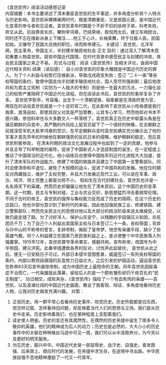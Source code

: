 《袁世凯传》阅读活动感想记录    
内容摘要：本书主要讲述了清末重臣袁世凯的生平事迹，并多角度分析其个人特点与历史影响。袁世凯纵横捭阖两时代，既是清朝重臣，又是民国元首，是中国近代化变革的参与者和见证者。袁世凯青年时期是个不折不扣的纨绔子弟，科考失败，弃文从武。后投靠吴长庆，攀附李鸿章，巴结荣禄，取悦西太后，建立军阀统治，同时还不忘在维新派身上下赌注……他工于心计，长袖善舞，终于位极人臣。民国初始，又攘夺了民国大总统的职位，进而称帝建元。
关键词：袁世凯，北洋军阀，民主革命，帝国主义，半封建半殖民地社会
                           正文
目的：通过深入了解清末民初重要人物袁世凯，窥视中国近代国情，在时代背景中感受民主与封建的冲突，体会民主国家之来之不易。
形式与过程：阅读《袁世凯传》及相关评论，查阅中国近代相关资料
结果（读后感）：
自小对袁世凯的印象大概就是中国近代历史的罪人。为了个人利益与权势打压维新派，导致戊戌政变失败；签订 “二十一条”等丧权辱国的条约，致使中国走向半封建半殖民地社会，国人受尽列强剥削；最后他改共和为君主立宪制（实则为一人独大的专制）则是他一生最大的污点，一力强化自己的权势严重阻碍了中国近代化进程。但在阅读此书后，袁世凯的形象却复杂了许多。
袁世凯字慰亭，号容庵，出生于一个清朝望族，祖辈都是在清政府里为官，用现在的话说袁世凯就是一个十足的官二代，在此影响下袁世凯从小性格便是我行我素，放荡自如，即使其叔父对其是严加管教，让其专心学习，然而他却对书本不感兴趣，参加科举也与大多数文人一样落榜了。袁世凯真正在历史中崭露头角是在镇压朝鲜的兵变中，其严酷的作风给上层官员留下了一个很好的映像，在去朝鲜之前就深受军机大臣李鸿章的赏识，在平定朝鲜兵变时袁世凯确实充分展示出了他的军事才首先早年的时候他在朝鲜强势的反抗日本的侵略，维护朝鲜的稳定。而后袁世凯积极参政， 在清末时期的政治文化发展过程中也起到了一定的贡献，他参与并且主导了科举制度的废除，促进了中国新式人才选拔制度的诞生，在一定程度上推动了中国政治的近代化。他小站练兵也使得中国陆军的近代化进程大大加速，提升了清末军队的作战能力，修建了中国的铁路并且建立了中国第一支警察部队。同时迫使清帝和平退位，避免了大规模的战斗，促进了中国共和的发展。他在位时期反对西藏独立，维护了主权完整，并且大力发展近现代工业。可以说在军事、政治、经济、领土完整上都是功劳不小。
假如生在古代封建社会，袁世凯也许是一名名扬天下的枭雄。然而历史却偏偏让他生在了清末民初，这个中国历史的变革期。这一时期，民主与专制对碰，工业与农业交织，新思想猛烈冲击着纲常伦理。不同于古时的帝王，袁世凯的强悍与集权能力反而成了历史的阻碍。在这个历史的岔路口，他也许部分意识到了新时代的来临，因此他加强民族工业、修建铁路、建立警察部队；然而完全民主化的思想对他以及大部分的统治阶级来说太难接受，以致仍是走错了路。为了讨好洋人、保护山东安宁，以残酷的手段镇压义和团，杀死团员千万；为了自己个人利益出卖国家主权与日本签订二十一条，丧权辱国；背弃与孙中山的不称帝的誓言，复辟帝制，做起了皇帝梦。他空有枭雄手段，缺少了些英雄气概，将个人利益建立在国家乃至民族利益之上，差点使整个中华民族落入列强魔掌。1915年12年，袁世凯篡夺革命果实，推翻共和，宣布称帝，改国号为中华帝国，建元洪宪。此番举措遭致各界的反对，讨伐声此起彼伏， 袁世凯从此之后，便无一日安稳日子可过，外部日本侵华意图愈甚，威逼签订一系列丧权辱国的条约，内部以蔡锷段祺瑞的反袁势力日益壮大，之后引发的护国运动，逼迫袁世凯在称帝83天后宣布废除帝制，成为中国历史上最短命的王朝。同年袁世凯因尿毒症不治而亡。一代枭雄就此落幕，留给后人的是一个颇有雏形却仍千疮百孔的“民主制度”。
功过相交，成败夹杂，《袁世凯传》描绘了一个有血有肉的枭雄——袁世凯，以及波澜壮阔的中国近代史画面，教会了我客观、辩证、多角度地看待历史人物，让我对历史越发充满兴趣。
对策：
1.	正视历史。用一颗平常心去看待历史事件、欣赏历史。历史所载都是旧东西，但怎样记载、怎样看待旧问题，却反映着当代人们的思想与立场。我们是从历史中走来。历史影响着我们，也在某种程度上支配着我们。
2.	读史使人明鉴。历史的变迁有其偶然性，在偶然的历史夹缝中诞生了雨多令人敬仰的英雄，他们的精神成为后人的动力；历史也是必然的，大大小小的历史事件中的关联在种种蛛丝马迹中可见一斑，我们可以从中汲取养分，为今天以及更好的明天服务。
3.	勿忘历史，振兴中华。中国近代史是一部屈辱史、血汗史、自强史。奋发图强、后来居上、顺应时代的发展，在夹缝中求生存，在逆境中寻出路，中华民族自强不息地精神激励了一代又一代青年。

